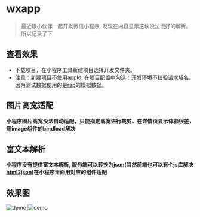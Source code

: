 # wxapp
> 最近跟小伙伴一起开发微信小程序, 发现在内容显示这块没法很好的解析。所以记录了下

## 查看效果
* 下载项目，在小程序工具新建项目选择开发文件夹。
* 注意：新建项目不使用appId, 在项目配置中勾选：开发环境不校验请求域名。 因为测试数据使用的是[rap](http://rap.taobao.org/)的模拟数据。

## 图片高宽适配
**小程序图片高宽没法自动适配，只能指定高宽进行裁剪。在详情页显示体验很差，用image组件的bindload解决**

## 富文本解析
**小程序没有提供富文本解析, 服务端可以转换为json(当然前端也可以有个js库解决[html2json](https://github.com/jxck/html2json.git))在小程序里面用对应的组件适配**
## 效果图
![demo](http://7xkcpo.com1.z0.glb.clouddn.com/QQ20161209-1@2x.png)
![demo](http://7xkcpo.com1.z0.glb.clouddn.com/QQ20161209-0@2x.png)